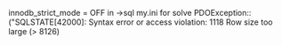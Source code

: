 innodb_strict_mode = OFF in ->sql my.ini for solve
PDOException::("SQLSTATE[42000]: Syntax error or access violation: 1118 Row size too large (> 8126)

